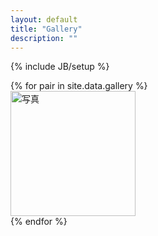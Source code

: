 ```yaml
---
layout: default
title: "Gallery"
description: ""
---
```

{% include JB/setup %}

<div class="container">
<div class="popup-gallery">
{% for pair in site.data.gallery %}
  <div class="col-xs-6 col-sm-4 col-md-3 col-lg-2">
  <a class="thumbnail" href="{{BASE_PATH}}/{{pair.image}}"><img src="{{BASE_PATH}}/{{pair.thumbnail}}" alt="写真" height="200" width="200"></a>
  </div>
{% endfor %}
</div>
</div>